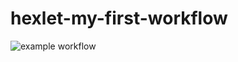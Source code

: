 # hexlet-my-first-workflow
![example workflow](https://github.com/github/hexlet-my-first-workflow/actions/workflows/hello-world.yml/badge.svg)
